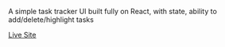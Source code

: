 A simple task tracker UI built fully on React, with state, ability to add/delete/highlight tasks 

[Live Site](www.tasktracker12.netlify.app)
